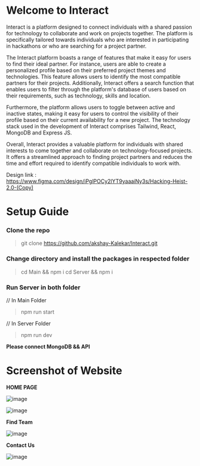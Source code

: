 # Welcome to Interact

Interact is a platform designed to connect individuals with a shared passion for technology to collaborate and work on projects together. The platform is specifically tailored towards individuals who are interested in participating in hackathons or who are searching for a project partner.

The Interact platform boasts a range of features that make it easy for users to find their ideal partner. For instance, users are able to create a personalized profile based on their preferred project themes and technologies. This feature allows users to identify the most compatible partners for their projects. Additionally, Interact offers a search function that enables users to filter through the platform's database of users based on their requirements, such as technology, skills and location.

Furthermore, the platform allows users to toggle between active and inactive states, making it easy for users to control the visibility of their profile based on their current availability for a new project. The technology stack used in the development of Interact comprises Tailwind, React, MongoDB and Express JS.

Overall, Interact provides a valuable platform for individuals with shared interests to come together and collaborate on technology-focused projects. It offers a streamlined approach to finding project partners and reduces the time and effort required to identify compatible individuals to work with.

Design link : https://www.figma.com/design/iPglPOCy2lYT9yaaaiNy3s/Hacking-Heist-2.0-(Copy)

# Setup Guide

### Clone the repo
>git clone https://github.com/akshay-Kalekar/Interact.git

### Change directory and install the packages in respected folder
>cd Main && npm i 
>cd Server && npm i

### Run Server in both folder

// In Main Folder
>npm run start 

// In Server Folder
>npm run dev

**Please connect MongoDB && API**


# Screenshot of Website

**HOME PAGE**

![image](https://user-images.githubusercontent.com/97843629/225887996-eac0d2b6-dc67-4e11-9784-9859239ec5e0.png)

![image](https://user-images.githubusercontent.com/97843629/225888211-fd7d05bd-833a-41c3-8cf7-010745bdd414.png)
 
 **Find Team**
 
 ![image](https://user-images.githubusercontent.com/97843629/225888367-90982d11-ba5e-4f26-8a7a-d5492e629e23.png)
 
  **Contact Us**
 
 ![image](https://user-images.githubusercontent.com/97843629/225888548-4cc835e0-aa3d-4208-90fb-fad5b36af5f5.png)







